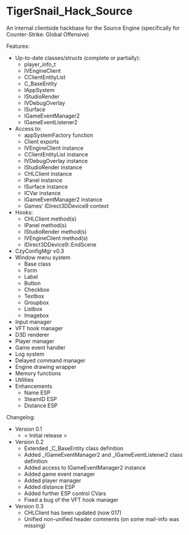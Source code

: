 # TigerSnail_Hack_Source
An internal clientside hackbase for the Source Engine (specifically for Counter-Strike: Global Offensive)

Features:
* Up-to-date classes/structs (complete or partially):
	- player_info_t
	- IVEngineClient
	- CClientEntityList
	- C_BaseEntity
	- IAppSystem
	- IStudioRender
	- IVDebugOverlay
	- ISurface
	- IGameEventManager2
	- IGameEventListener2
* Access to:
	- appSystemFactory function
	- Client exports
	- IVEngineClient instance
	- CClientEntityList instance
	- IVDebugOverlay instance
	- IStudioRender instance
	- CHLClient instance
	- IPanel instance
	- ISurface instance
	- ICVar instance
	- IGameEventManager2 instance
	- Games' IDirect3DDevice9 context
* Hooks:
	- CHLClient method(s)
	- IPanel method(s)
	- IStudioRender method(s)
	- IVEngineClient method(s)
	- IDirect3DDevice9::EndScene
* CzyConfigMgr v0.3
* Window menu system
	- Base class
	- Form
	- Label
	- Button
	- Checkbox
	- Textbox
	- Groupbox
	- Listbox
	- Imagebox
* Input manager
* VFT hook manager
* D3D renderer
* Player manager
* Game event handler
* Log system
* Delayed command manager
* Engine drawing wrapper
* Memory functions
* Utilities
* Enhancements
	- Name ESP
	- SteamID ESP
	- Distance ESP

Changelog:
* Version 0.1
	- < Initial release >
* Version 0.2
	- Extended _C_BaseEntity class definition
	- Added _IGameEventManager2 and _IGameEventListener2 class definition
	- Added access to IGameEventManager2 instance
	- Added game event manager
	- Added player manager
	- Added distance ESP
	- Added further ESP control CVars
	- Fixed a bug of the VFT hook manager
* Version 0.3
	- CHLClient has been updated (now 017)
	- Unified non-unified header comments (on some mail-info was missing)


